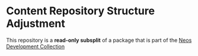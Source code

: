 # Content Repository Structure Adjustment

This repository is a **read-only subsplit** of a package that is part of the [Neos Development Collection](https://github.com/neos/neos-development-collection)
